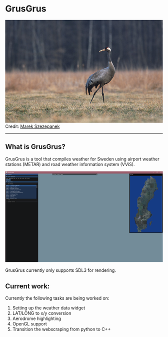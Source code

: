 # GrusGrus

![Grus Grus](/Dependencies/readme/Grus_grus_5_(Marek_Szczepanek).jpg)
Credit: [Marek Szezepanek](https://commons.wikimedia.org/wiki/File:Grus_grus_5_(Marek_Szczepanek).jpg)

---

## What is GrusGrus?

GrusGrus is a tool that compiles weather for Sweden using airport weather stations (METAR) and road weather information system (VViS).

![Preview of GrusGrus](/Dependencies/readme/GrusGrusSnapshot.png)

GrusGrus currently only supports SDL3 for rendering.

## Current work:

Currently the following tasks are being worked on:

1. Setting up the weather data widget
2. LAT/LONG to x/y conversion
3. Aerodrome highlighting
4. OpenGL support
5. Transition the webscraping from python to C++ 